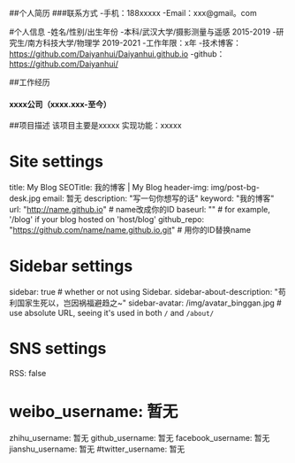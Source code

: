 ##个人简历
###联系方式
-手机：188xxxxx
-Email：xxx@gmail。com


#个人信息
-姓名/性别/出生年份
-本科/武汉大学/摄影测量与遥感 2015-2019
-研究生/南方科技大学/物理学   2019-2021
-工作年限：x年
-技术博客：https://github.com/Daiyanhui/Daiyanhui.github.io
-github：https://github.com/Daiyanhui/


##工作经历
####  xxxx公司（xxxx.xxx-至今）
##项目描述
该项目主要是xxxxx
实现功能：xxxxx



 # Site settings
  title: My Blog
  SEOTitle: 我的博客 | My Blog
  header-img: img/post-bg-desk.jpg
  email: 暂无
  description: "写一句你想写的话"
  keyword: "我的博客"
  url: "http://name.github.io"          # name改成你的ID
  baseurl: ""      # for example, '/blog' if your blog hosted on 'host/blog'
  github_repo: "https://github.com/name/name.github.io.git" # 用你的ID替换name

  # Sidebar settings
  sidebar: true                           # whether or not using Sidebar.
  sidebar-about-description: "苟利国家生死以，岂因祸福避趋之~"
  sidebar-avatar: /img/avatar_binggan.jpg      # use absolute URL, seeing it's used in both `/` and `/about/`

  # SNS settings
  RSS: false
  # weibo_username: 暂无
  zhihu_username:     暂无
  github_username:    暂无
  facebook_username:  暂无
  jianshu_username:   暂无
  #twitter_username: 暂无



